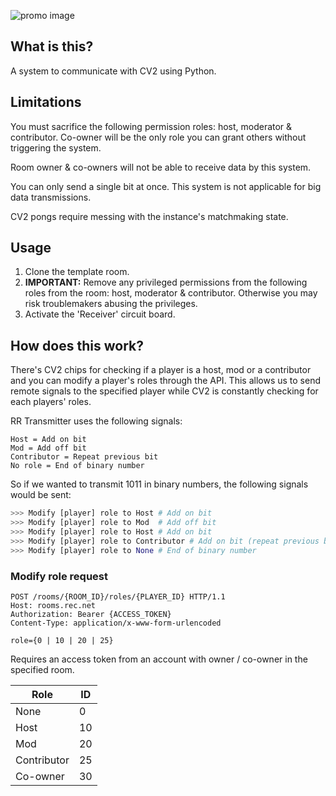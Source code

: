 ![promo image](https://i.imgur.com/sk1KyTT.png)

## What is this?
A system to communicate with CV2 using Python.


## Limitations
You must sacrifice the following permission roles: host, moderator & contributor. Co-owner will be the only role you can grant others without triggering the system. 

Room owner & co-owners will not be able to receive data by this system.

You can only send a single bit at once. This system is not applicable for big data transmissions.

CV2 pongs require messing with the instance's matchmaking state.


## Usage
1. Clone the template room.
2. **IMPORTANT:** Remove any privileged permissions from the following roles from the room: host, moderator & contributor. Otherwise you may risk troublemakers abusing the privileges.
3. Activate the 'Receiver' circuit board.


## How does this work?
There's CV2 chips for checking if a player is a host, mod or a contributor and you can modify a player's roles through the API. This allows us to send remote signals to the specified player while CV2 is constantly checking for each players' roles.

RR Transmitter uses the following signals:
```
Host = Add on bit
Mod = Add off bit
Contributor = Repeat previous bit
No role = End of binary number
```

So if we wanted to transmit 1011 in binary numbers, the following signals would be sent:

```py
>>> Modify [player] role to Host # Add on bit
>>> Modify [player] role to Mod  # Add off bit
>>> Modify [player] role to Host # Add on bit
>>> Modify [player] role to Contributor # Add on bit (repeat previous bit)
>>> Modify [player] role to None # End of binary number
```

### Modify role request
```
POST /rooms/{ROOM_ID}/roles/{PLAYER_ID} HTTP/1.1
Host: rooms.rec.net
Authorization: Bearer {ACCESS_TOKEN}
Content-Type: application/x-www-form-urlencoded

role={0 | 10 | 20 | 25}
```

Requires an access token from an account with owner / co-owner in the specified room.

Role | ID
--- | ---
None | 0
Host | 10
Mod | 20
Contributor | 25
Co-owner | 30
